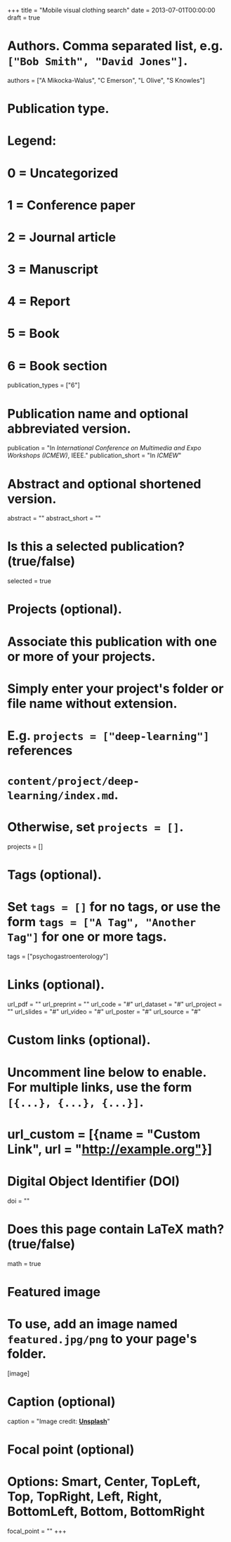 +++
title = "Mobile visual clothing search"
date = 2013-07-01T00:00:00
draft = true

# Authors. Comma separated list, e.g. `["Bob Smith", "David Jones"]`.
authors = ["A Mikocka-Walus", "C Emerson", "L Olive", "S Knowles"]

# Publication type.
# Legend:
# 0 = Uncategorized
# 1 = Conference paper
# 2 = Journal article
# 3 = Manuscript
# 4 = Report
# 5 = Book
# 6 = Book section
publication_types = ["6"]

# Publication name and optional abbreviated version.
publication = "In *International Conference on Multimedia and Expo Workshops (ICMEW)*, IEEE."
publication_short = "In *ICMEW*"

# Abstract and optional shortened version.
abstract = ""
abstract_short = ""

# Is this a selected publication? (true/false)
selected = true

# Projects (optional).
#   Associate this publication with one or more of your projects.
#   Simply enter your project's folder or file name without extension.
#   E.g. `projects = ["deep-learning"]` references 
#   `content/project/deep-learning/index.md`.
#   Otherwise, set `projects = []`.
projects = []

# Tags (optional).
#   Set `tags = []` for no tags, or use the form `tags = ["A Tag", "Another Tag"]` for one or more tags.
tags = ["psychogastroenterology"]

# Links (optional).
url_pdf = ""
url_preprint = ""
url_code = "#"
url_dataset = "#"
url_project = ""
url_slides = "#"
url_video = "#"
url_poster = "#"
url_source = "#"

# Custom links (optional).
#   Uncomment line below to enable. For multiple links, use the form `[{...}, {...}, {...}]`.
# url_custom = [{name = "Custom Link", url = "http://example.org"}]

# Digital Object Identifier (DOI)
doi = ""

# Does this page contain LaTeX math? (true/false)
math = true

# Featured image
# To use, add an image named `featured.jpg/png` to your page's folder. 
[image]
# Caption (optional)
caption = "Image credit: [**Unsplash**](https://unsplash.com/photos/pLCdAaMFLTE)"

# Focal point (optional)
# Options: Smart, Center, TopLeft, Top, TopRight, Left, Right, BottomLeft, Bottom, BottomRight
focal_point = ""
+++
